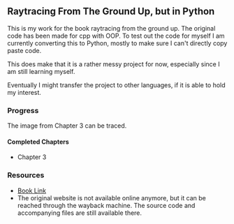 ## Raytracing From The Ground Up, but in Python

This is my work for the book raytracing from the ground up. The original code has been made for cpp with OOP. To test out the code for myself I am currently converting this to Python, mostly to make sure I can't directly copy paste code.

This does make that it is a rather messy project for now, especially since I am still learning myself. 

Eventually I might transfer the project to other languages, if it is able to hold my interest.

### Progress

The image from Chapter 3 can be traced.

#### Completed Chapters
- Chapter 3

### Resources
- [Book Link](https://www.amazon.com/Ray-Tracing-Ground-Kevin-Suffern/dp/1568812728)
- The original website is not available online anymore, but it can be reached through the wayback machine. The source code and accompanying files are still available there.